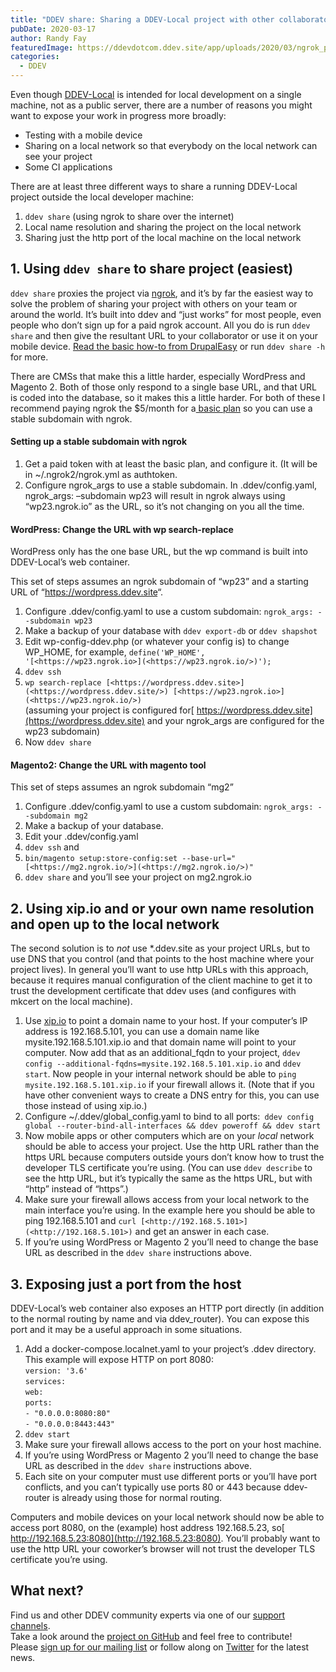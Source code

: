 ```yaml
---
title: "DDEV share: Sharing a DDEV-Local project with other collaborators in real time"
pubDate: 2020-03-17
author: Randy Fay
featuredImage: https://ddevdotcom.ddev.site/app/uploads/2020/03/ngrok_page.png
categories:
  - DDEV
---
```


Even though [DDEV-Local](https://ddev.com/ddev-local/) is intended for local development on a single machine, not as a public server, there are a number of reasons you might want to expose your work in progress more broadly:

* Testing with a mobile device
* Sharing on a local network so that everybody on the local network can see your project
* Some CI applications

There are at least three different ways to share a running DDEV-Local project outside the local developer machine:

1. `ddev share` (using ngrok to share over the internet)
2. Local name resolution and sharing the project on the local network
3. Sharing just the http port of the local machine on the local network

## **1\. Using `ddev share` to share project (easiest)**

`ddev share` proxies the project via [ngrok](http://ngrok.com), and it’s by far the easiest way to solve the problem of sharing your project with others on your team or around the world. It’s built into ddev and “just works” for most people, even people who don’t sign up for a paid ngrok account. All you do is run `ddev share` and then give the resultant URL to your collaborator or use it on your mobile device. [Read the basic how-to from DrupalEasy](https://www.drupaleasy.com/blogs/ultimike/2019/06/sharing-your-ddev-local-site-public-url-using-ddev-share-and-ngrok) or run `ddev share -h` for more.

There are CMSs that make this a little harder, especially WordPress and Magento 2\. Both of those only respond to a single base URL, and that URL is coded into the database, so it makes this a little harder. For both of these I recommend paying ngrok the $5/month for a[ basic plan](https://ngrok.com/pricing) so you can use a stable subdomain with ngrok.

#### **Setting up a stable subdomain with ngrok**

1. Get a paid token with at least the basic plan, and configure it. (It will be in \~/.ngrok2/ngrok.yml as authtoken.
2. Configure ngrok\_args to use a stable subdomain. In .ddev/config.yaml, ngrok\_args: –subdomain wp23 will result in ngrok always using “wp23.ngrok.io” as the URL, so it’s not changing on you all the time.

#### **WordPress: Change the URL with wp search-replace**

WordPress only has the one base URL, but the wp command is built into DDEV-Local’s web container.

This set of steps assumes an ngrok subdomain of “wp23” and a starting URL of “<https://wordpress.ddev.site>“.

1. Configure .ddev/config.yaml to use a custom subdomain: `ngrok_args: --subdomain wp23`
2. Make a backup of your database with `ddev export-db` or `ddev shapshot`
3. Edit wp-config-ddev.php (or whatever your config is) to change WP\_HOME, for example, `define('WP_HOME', '[<https://wp23.ngrok.io>](<https://wp23.ngrok.io/>)');`
4. `ddev ssh`
5. `wp search-replace [<https://wordpress.ddev.site>](<https://wordpress.ddev.site/>) [<https://wp23.ngrok.io>](<https://wp23.ngrok.io/>)`  
(assuming your project is configured for[ https://wordpress.ddev.site](https://wordpress.ddev.site) and your ngrok\_args are configured for the wp23 subdomain)
6. Now `ddev share`

#### **Magento2: Change the URL with magento tool**

This set of steps assumes an ngrok subdomain “mg2”

1. Configure .ddev/config.yaml to use a custom subdomain: `ngrok_args: --subdomain mg2`
2. Make a backup of your database.
3. Edit your .ddev/config.yaml
4. `ddev ssh` and
5. `bin/magento setup:store-config:set --base-url="[<https://mg2.ngrok.io/>](<https://mg2.ngrok.io/>)"`
6. `ddev share` and you’ll see your project on mg2.ngrok.io

## **2\. Using xip.io and or your own name resolution and open up to the local network**

The second solution is to _not_ use \*.ddev.site as your project URLs, but to use DNS that you control (and that points to the host machine where your project lives). In general you’ll want to use http URLs with this approach, because it requires manual configuration of the client machine to get it to trust the development certificate that ddev uses (and configures with mkcert on the local machine).

1. Use [xip.io](http://xip.io/) to point a domain name to your host. If your computer’s IP address is 192.168.5.101, you can use a domain name like mysite.192.168.5.101.xip.io and that domain name will point to your computer. Now add that as an additional\_fqdn to your project, `ddev config --additional-fqdns=mysite.192.168.5.101.xip.io` and `ddev start`. Now people in your internal network should be able to `ping mysite.192.168.5.101.xip.io` if your firewall allows it. (Note that if you have other convenient ways to create a DNS entry for this, you can use those instead of using xip.io.)
2. Configure \~/.ddev/global\_config.yaml to bind to all ports:` ddev config global --router-bind-all-interfaces && ddev poweroff && ddev start`
3. Now mobile apps or other computers which are on your _local_ network should be able to access your project. Use the http URL rather than the https URL because computers outside yours don’t know how to trust the developer TLS certificate you’re using. (You can use `ddev describe` to see the http URL, but it’s typically the same as the https URL, but with “http” instead of “https”.)
4. Make sure your firewall allows access from your local network to the main interface you’re using. In the example here you should be able to ping 192.168.5.101 and `curl [<http://192.168.5.101>](<http://192.168.5.101>)` and get an answer in each case.
5. If you’re using WordPress or Magento 2 you’ll need to change the base URL as described in the `ddev share` instructions above.

## **3\. Exposing just a port from the host**

DDEV-Local’s web container also exposes an HTTP port directly (in addition to the normal routing by name and via ddev\_router). You can expose this port and it may be a useful approach in some situations.

1. Add a docker-compose.localnet.yaml to your project’s .ddev directory. This example will expose HTTP on port 8080:  
`version: '3.6' `  
`services: `  
`web: `  
`ports: `  
`- "0.0.0.0:8080:80" `  
`- "0.0.0.0:8443:443"`
2. `ddev start`
3. Make sure your firewall allows access to the port on your host machine.
4. If you’re using WordPress or Magento 2 you’ll need to change the base URL as described in the `ddev share` instructions above.
5. Each site on your computer must use different ports or you’ll have port conflicts, and you can’t typically use ports 80 or 443 because ddev-router is already using those for normal routing.

Computers and mobile devices on your local network should now be able to access port 8080, on the (example) host address 192.168.5.23, so[ http://192.168.5.23:8080](http://192.168.5.23:8080). You’ll probably want to use the http URL your coworker’s browser will not trust the developer TLS certificate you’re using.

## What next?

Find us and other DDEV community experts via one of our [support channels](https://ddev.readthedocs.io/en/stable/#support-and-user-contributed-documentation).   
Take a look around the [project on GitHub](http://github.com/drud/ddev) and feel free to contribute!   
Please [sign up for our mailing list](http://eepurl.com/gFfwFb) or follow along on [Twitter](http://twitter.com/drud) for the latest news. 
